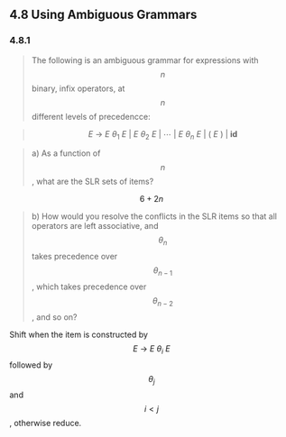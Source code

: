 ## 4.8 Using Ambiguous Grammars

### 4.8.1

> The following is an ambiguous grammar for expressions with $$n$$ binary, infix operators, at $$n$$ different levels of precedencce:

> $$
E~\rightarrow~E~\theta_1~E~|~E~\theta_2~E~|~\cdots~|~E~\theta_n~E~|~(~E~)~|~\mathbf{id}
$$

> a) As a function of $$n$$, what are the SLR sets of items?

$$6 + 2n$$

> b) How would you resolve the conflicts in the SLR items so that all operators are left associative, and $$\theta_n$$ takes precedence over $$\theta_{n-1}$$, which takes precedence over $$\theta_{n-2}$$, and so on?

Shift when the item is constructed by $$E~\rightarrow~E~\theta_i~E$$ followed by $$\theta_j$$ and $$i < j$$, otherwise reduce.



